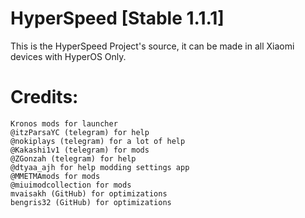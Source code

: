 # HyperSpeed [Stable 1.1.1]

This is the HyperSpeed Project's source, it can be made in all Xiaomi devices with HyperOS Only.

# Credits:

```
Kronos mods for launcher
@itzParsaYC (telegram) for help
@nokiplays (telegram) for a lot of help
@Kakashi1v1 (telegram) for mods
@ZGonzah (telegram) for help
@dtyaa_ajh for help modding settings app
@MMETMAmods for mods
@miuimodcollection for mods
mvaisakh (GitHub) for optimizations
bengris32 (GitHub) for optimizations
```
